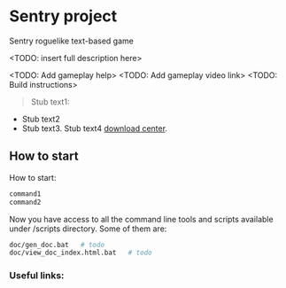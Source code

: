 # Sentry project

Sentry roguelike text-based game

<TODO: insert full description here>

<TODO: Add gameplay help>
<TODO: Add gameplay video link>
<TODO: Build instructions>

> Stub text1:
* Stub text2
* Stub text3. Stub text4 [download center](https://www.example.com/downloads/download-center.html).

## How to start
How to start:
```bash
command1
command2
```

Now you have access to all the command line tools and scripts available under /scripts directory. Some of them are:
```bash
doc/gen_doc.bat   # todo
doc/view_doc_index.html.bat   # todo
```

### Useful links:



